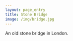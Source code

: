 ```yaml
---
layout: page_entry
title: Stone Bridge
image: /img/bridge.jpg
---
```

An old stone bridge in London.
